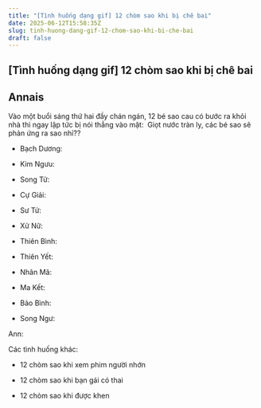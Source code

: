 ```yaml
---
title: "[Tình huống dạng gif] 12 chòm sao khi bị chê bai"
date: 2025-06-12T15:58:35Z
slug: tinh-huong-dang-gif-12-chom-sao-khi-bi-che-bai
draft: false
---
```


## [Tình huống dạng gif] 12 chòm sao khi bị chê bai

## Annais

Vào một buổi sáng thứ hai đầy chán ngán, 12 bé sao cau có bước ra khỏi nhà thì ngay lập tức bị nói thẳng vào mặt:​ ​​ ​Giọt nước tràn ly, các bé sao sẽ phản ứng ra sao nhỉ??​ 
- Bạch Dương:
 

 
- Kim Ngưu:
 

 
- Song Tử:
 

 
- Cự Giải:
 

 
- Sư Tử:
 

 
- Xử Nữ:
 

 
- Thiên Bình:
 

 
- Thiên Yết:
 
 
 
- Nhân Mã:
 

 
- Ma Kết:
 

 
- Bảo Bình:
 

 
- Song Ngư:
 

 
Ann: 
 
Các tình huống khác:
 
- 12 chòm sao khi xem phim người nhớn
 
- 12 chòm sao khi bạn gái có thai
 
- 12 chòm sao khi được khen
 
​